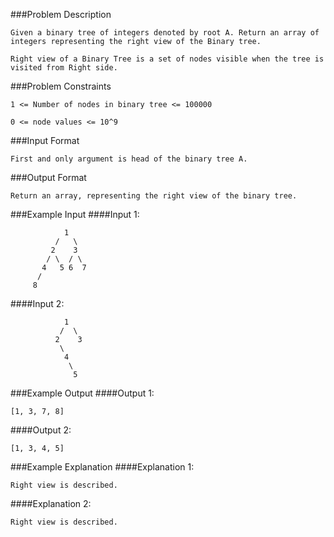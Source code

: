 ###Problem Description
```
Given a binary tree of integers denoted by root A. Return an array of integers representing the right view of the Binary tree.

Right view of a Binary Tree is a set of nodes visible when the tree is visited from Right side.
```


###Problem Constraints
```
1 <= Number of nodes in binary tree <= 100000

0 <= node values <= 10^9
```


###Input Format
```
First and only argument is head of the binary tree A.
```



###Output Format
```
Return an array, representing the right view of the binary tree.
```



###Example Input
####Input 1:

```
            1
          /   \
         2    3
        / \  / \
       4   5 6  7
      /
     8 
```
####Input 2:

```
            1
           /  \
          2    3
           \
            4
             \
              5

```
###Example Output
####Output 1:

```
[1, 3, 7, 8]
```
####Output 2:

```
[1, 3, 4, 5]
```


###Example Explanation
####Explanation 1:

```
Right view is described.
```
####Explanation 2:

```
Right view is described.
```